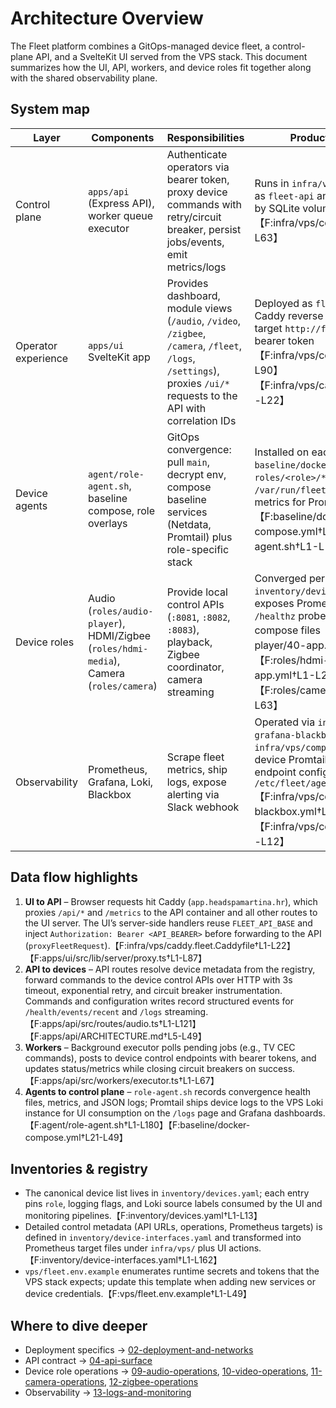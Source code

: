 # Architecture Overview

The Fleet platform combines a GitOps-managed device fleet, a control-plane API, and a SvelteKit UI served from the VPS stack. This document summarizes how the UI, API, workers, and device roles fit together along with the shared observability plane.

## System map

| Layer | Components | Responsibilities | Production Deployment |
| --- | --- | --- | --- |
| Control plane | `apps/api` (Express API), worker queue executor | Authenticate operators via bearer token, proxy device commands with retry/circuit breaker, persist jobs/events, emit metrics/logs | Runs in `infra/vps/compose.fleet.yml` as `fleet-api` and `fleet-worker`, backed by SQLite volume `fleet-data`【F:infra/vps/compose.fleet.yml†L1-L63】 |
| Operator experience | `apps/ui` SvelteKit app | Provides dashboard, module views (`/audio`, `/video`, `/zigbee`, `/camera`, `/fleet`, `/logs`, `/settings`), proxies `/ui/*` requests to the API with correlation IDs | Deployed as `fleet-ui` container behind Caddy reverse proxy, SSR fetches target `http://fleet-api:3015` with bearer token【F:infra/vps/compose.fleet.yml†L64-L90】【F:infra/vps/caddy.fleet.Caddyfile†L1-L22】 |
| Device agents | `agent/role-agent.sh`, baseline compose, role overlays | GitOps convergence: pull `main`, decrypt env, compose baseline services (Netdata, Promtail) plus role-specific stack | Installed on each Pi; composes `baseline/docker-compose.yml` with `roles/<role>/*.yml`, writes health to `/var/run/fleet/health.json` and metrics for Prometheus scraping【F:baseline/docker-compose.yml†L1-L49】【F:agent/role-agent.sh†L1-L180】 |
| Device roles | Audio (`roles/audio-player`), HDMI/Zigbee (`roles/hdmi-media`), Camera (`roles/camera`) | Provide local control APIs (`:8081`, `:8082`, `:8083`), playback, Zigbee coordinator, camera streaming | Converged per host defined in `inventory/devices.yaml`; each role exposes Prometheus metrics and `/healthz` probes defined in the overlay compose files【F:roles/audio-player/40-app.yml†L1-L86】【F:roles/hdmi-media/40-app.yml†L1-L23】【F:roles/camera/40-app.yml†L1-L63】 |
| Observability | Prometheus, Grafana, Loki, Blackbox | Scrape fleet metrics, ship logs, expose alerting via Slack webhook | Operated via `infra/vps/compose.prom-grafana-blackbox.yml` and `infra/vps/compose.promtail.yml`; device Promtail forwards to VPS Loki endpoint configured in `/etc/fleet/agent.env`【F:infra/vps/compose.prom-grafana-blackbox.yml†L1-L55】【F:infra/vps/compose.promtail.yml†L1-L12】 |

## Data flow highlights

1. **UI to API** – Browser requests hit Caddy (`app.headspamartina.hr`), which proxies `/api/*` and `/metrics` to the API container and all other routes to the UI server. The UI’s server-side handlers reuse `FLEET_API_BASE` and inject `Authorization: Bearer <API_BEARER>` before forwarding to the API (`proxyFleetRequest`).【F:infra/vps/caddy.fleet.Caddyfile†L1-L22】【F:apps/ui/src/lib/server/proxy.ts†L1-L87】 
2. **API to devices** – API routes resolve device metadata from the registry, forward commands to the device control APIs over HTTP with 3s timeout, exponential retry, and circuit breaker instrumentation. Commands and configuration writes record structured events for `/health/events/recent` and `/logs` streaming.【F:apps/api/src/routes/audio.ts†L1-L121】【F:apps/api/ARCHITECTURE.md†L5-L49】 
3. **Workers** – Background executor polls pending jobs (e.g., TV CEC commands), posts to device control endpoints with bearer tokens, and updates status/metrics while closing circuit breakers on success.【F:apps/api/src/workers/executor.ts†L1-L67】 
4. **Agents to control plane** – `role-agent.sh` records convergence health files, metrics, and JSON logs; Promtail ships device logs to the VPS Loki instance for UI consumption on the `/logs` page and Grafana dashboards.【F:agent/role-agent.sh†L1-L180】【F:baseline/docker-compose.yml†L21-L49】 

## Inventories & registry

- The canonical device list lives in `inventory/devices.yaml`; each entry pins `role`, logging flags, and Loki source labels consumed by the UI and monitoring pipelines.【F:inventory/devices.yaml†L1-L13】 
- Detailed control metadata (API URLs, operations, Prometheus targets) is defined in `inventory/device-interfaces.yaml` and transformed into Prometheus target files under `infra/vps/` plus UI actions.【F:inventory/device-interfaces.yaml†L1-L162】 
- `vps/fleet.env.example` enumerates runtime secrets and tokens that the VPS stack expects; update this template when adding new services or device credentials.【F:vps/fleet.env.example†L1-L49】 

## Where to dive deeper

- Deployment specifics → [02-deployment-and-networks](./02-deployment-and-networks.md)
- API contract → [04-api-surface](./04-api-surface.md)
- Device role operations → [09-audio-operations](./09-audio-operations.md), [10-video-operations](./10-video-operations.md), [11-camera-operations](./11-camera-operations.md), [12-zigbee-operations](./12-zigbee-operations.md)
- Observability → [13-logs-and-monitoring](./13-logs-and-monitoring.md)
